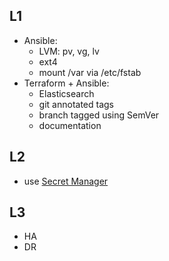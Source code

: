 ## L1
- Ansible: 
  - LVM: pv, vg, lv
  - ext4
  - mount /var via /etc/fstab
- Terraform + Ansible:
  - Elasticsearch
  - git annotated tags
  - branch tagged using SemVer 
  - documentation

## L2
- use [Secret Manager](secrets.png)

## L3
- HA
- DR